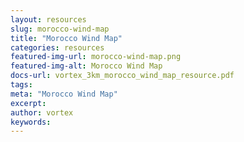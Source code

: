 ```yaml
---
layout: resources
slug: morocco-wind-map
title: "Morocco Wind Map"
categories: resources
featured-img-url: morocco-wind-map.png
featured-img-alt: Morocco Wind Map
docs-url: vortex_3km_morocco_wind_map_resource.pdf
tags:
meta: "Morocco Wind Map"
excerpt: 
author: vortex
keywords: 
---
```

